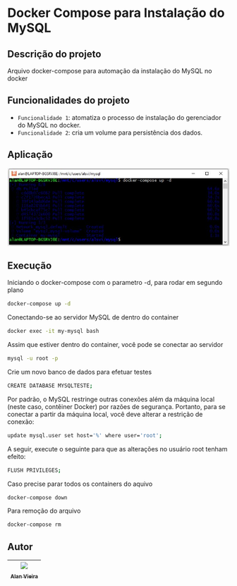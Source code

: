 # Docker Compose para Instalação do MySQL
## Descrição do projeto
Arquivo docker-compose para automação da instalação do MySQL no docker

## Funcionalidades do projeto
- `Funcionalidade 1`: atomatiza o processo de instalação do gerenciador do MySQL no docker.
- `Funcionalidade 2`: cria um volume para persistência dos dados.

## Aplicação
![Docker Compose](./img/docker_compose_mysql.JPG)

## Execução
Iniciando o docker-compose com o parametro -d, para rodar em segundo plano
```bash
docker-compose up -d
```

Conectando-se ao servidor MySQL de dentro do container
```bash
docker exec -it my-mysql bash
```
Assim que estiver dentro do container, você pode se conectar ao servidor
```bash
mysql -u root -p
```
Crie um novo banco de dados para efetuar testes
```bash
CREATE DATABASE MYSQLTESTE;
```

Por padrão, o MySQL restringe outras conexões além da máquina local (neste caso, contêiner Docker) por razões de segurança. Portanto, para se conectar a partir da máquina local, você deve alterar a restrição de conexão:
```bash
update mysql.user set host='%' where user='root';
```
A seguir, execute o seguinte para que as alterações no usuário root tenham efeito:
```bash
FLUSH PRIVILEGES;
```

Caso precise parar todos os containers do aquivo
```bash
docker-compose down
```

Para remoção do arquivo
```bash
docker-compose rm
```

## Autor

| [<img src="https://avatars.githubusercontent.com/alan-vieira" width=115><br><sub>Alan Vieira</sub>](https://github.com/alan-vieira) |
| :---: |
